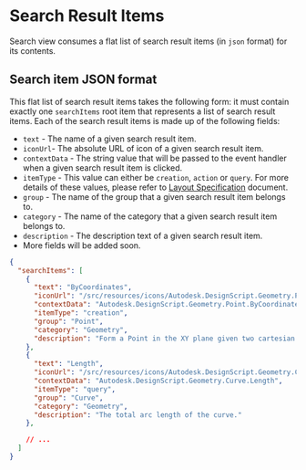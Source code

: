 # Search Result Items
Search view consumes a flat list of search result items (in `json` format) for its contents.

## Search item JSON format
This flat list of search result items takes the following form: it must contain exactly one `searchItems` root item that represents a list of search result items. Each of the search result items is made up of the following fields: 

- `text` - The name of a given search result item.
- `iconUrl`- The absolute URL of icon of a given search result item.
- `contextData` - The string value that will be passed to the event handler when a given search result item is clicked.
- `itemType` - This value can either be `creation`, `action` or `query`. For more details of these values, please refer to [Layout Specification](./layout-specs.md) document.
- `group` - The name of the group that a given search result item belongs to.
- `category` - The name of the category that a given search result item belongs to.
- `description` - The description text of a given search result item.
- More fields will be added soon.

```json
{
  "searchItems": [
    {
      "text": "ByCoordinates",
      "iconUrl": "/src/resources/icons/Autodesk.DesignScript.Geometry.Point.ByCoordinates.double-double.png",
      "contextData": "Autodesk.DesignScript.Geometry.Point.ByCoordinates@double,double",
      "itemType": "creation",
      "group": "Point",
      "category": "Geometry",
      "description": "Form a Point in the XY plane given two cartesian coordinates. The Z component is 0."
    },
    {
      "text": "Length",
      "iconUrl": "/src/resources/icons/Autodesk.DesignScript.Geometry.Curve.Length.png",
      "contextData": "Autodesk.DesignScript.Geometry.Curve.Length",
      "itemType": "query",
      "group": "Curve",
      "category": "Geometry",
      "description": "The total arc length of the curve."
    },

    // ...
  ]
}
```